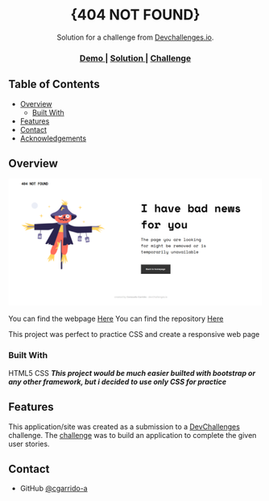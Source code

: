 <!-- Please update value in the {}  -->

<h1 align="center">{404 NOT FOUND}</h1>

<div align="center">
   Solution for a challenge from  <a href="http://devchallenges.io" target="_blank">Devchallenges.io</a>.
</div>

<div align="center">
  <h3>
    <a href="https://{your-demo-link.your-domain}">
      Demo
    </a>
    <span> | </span>
    <a href="https://{your-url-to-the-solution}">
      Solution
    </a>
    <span> | </span>
    <a href="https://devchallenges.io/challenges/wBunSb7FPrIepJZAg0sY">
      Challenge
    </a>
  </h3>
</div>

<!-- TABLE OF CONTENTS -->

## Table of Contents

- [Overview](#overview)
  - [Built With](#built-with)
- [Features](#features)
- [Contact](#contact)
- [Acknowledgements](#acknowledgements)

<!-- OVERVIEW -->

## Overview

![screenshot](https://github.com/cgarrido-a/404-not-found-DevChallenges/blob/main/images/Captura%20de%20pantalla%20de%202021-08-31%2023-20-55.png)

You can find the webpage <a href= "https://boring-darwin-26b9b3.netlify.app">Here</a>
You can find the repository <a href= "https://github.com/cgarrido-a/404-not-found-DevChallenges">Here</a>

This project was perfect to practice CSS and create a responsive web page


### Built With

HTML5
CSS
***This project would be much easier builted with bootstrap or any other framework, but i decided
to use only CSS for practice***

## Features

<!-- List the features of your application or follow the template. Don't share the figma file here :) -->

This application/site was created as a submission to a [DevChallenges](https://devchallenges.io/challenges) challenge. The [challenge](https://devchallenges.io/challenges/wBunSb7FPrIepJZAg0sY) was to build an application to complete the given user stories.



## Contact
- GitHub [@cgarrido-a](https://github.com/cgarrido-a)
